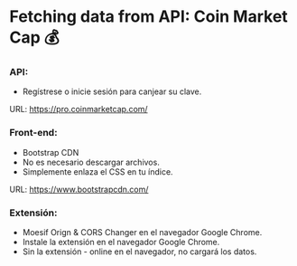# Fetching data from API: Coin Market Cap :moneybag:

### API:
- Regístrese o inicie sesión para canjear su clave.

URL: https://pro.coinmarketcap.com/

### Front-end:
- Bootstrap CDN
- No es necesario descargar archivos.
- Simplemente enlaza el CSS en tu índice.

URL: https://www.bootstrapcdn.com/

### Extensión:
- Moesif Orign & CORS Changer en el navegador Google Chrome.
- Instale la extensión en el navegador Google Chrome.
- Sin la extensión - online en el navegador, no cargará los datos.

